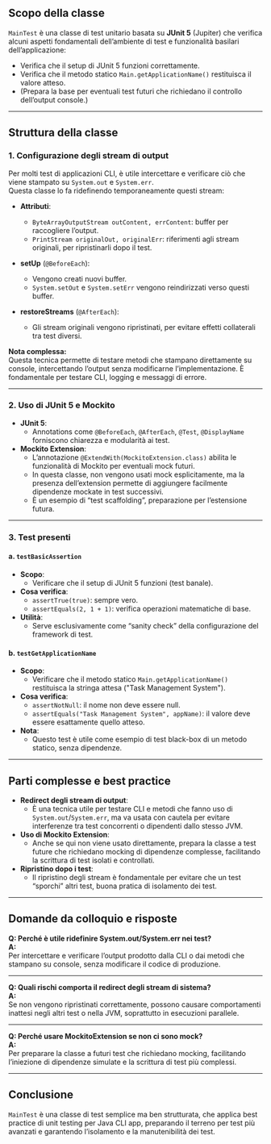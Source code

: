 ## Scopo della classe

`MainTest` è una classe di test unitario basata su **JUnit 5** (Jupiter) che verifica alcuni aspetti fondamentali dell’ambiente di test e funzionalità basilari dell’applicazione:

- Verifica che il setup di JUnit 5 funzioni correttamente.
- Verifica che il metodo statico `Main.getApplicationName()` restituisca il valore atteso.
- (Prepara la base per eventuali test futuri che richiedano il controllo dell’output console.)

---

## Struttura della classe

### 1. Configurazione degli stream di output

Per molti test di applicazioni CLI, è utile intercettare e verificare ciò che viene stampato su `System.out` e `System.err`.  
Questa classe lo fa ridefinendo temporaneamente questi stream:

- **Attributi**:
  - `ByteArrayOutputStream outContent, errContent`: buffer per raccogliere l’output.
  - `PrintStream originalOut, originalErr`: riferimenti agli stream originali, per ripristinarli dopo il test.

- **setUp** (`@BeforeEach`):  
  - Vengono creati nuovi buffer.
  - `System.setOut` e `System.setErr` vengono reindirizzati verso questi buffer.

- **restoreStreams** (`@AfterEach`):  
  - Gli stream originali vengono ripristinati, per evitare effetti collaterali tra test diversi.

**Nota complessa:**  
Questa tecnica permette di testare metodi che stampano direttamente su console, intercettando l’output senza modificarne l’implementazione. È fondamentale per testare CLI, logging e messaggi di errore.

---

### 2. Uso di JUnit 5 e Mockito

- **JUnit 5**:  
  - Annotations come `@BeforeEach`, `@AfterEach`, `@Test`, `@DisplayName` forniscono chiarezza e modularità ai test.
- **Mockito Extension**:  
  - L’annotazione `@ExtendWith(MockitoExtension.class)` abilita le funzionalità di Mockito per eventuali mock futuri.  
  - In questa classe, non vengono usati mock esplicitamente, ma la presenza dell’extension permette di aggiungere facilmente dipendenze mockate in test successivi.  
  - È un esempio di “test scaffolding”, preparazione per l’estensione futura.

---

### 3. Test presenti

#### a. `testBasicAssertion`

- **Scopo**:  
  - Verificare che il setup di JUnit 5 funzioni (test banale).
- **Cosa verifica**:
  - `assertTrue(true)`: sempre vero.
  - `assertEquals(2, 1 + 1)`: verifica operazioni matematiche di base.
- **Utilità**:  
  - Serve esclusivamente come “sanity check” della configurazione del framework di test.

#### b. `testGetApplicationName`

- **Scopo**:  
  - Verificare che il metodo statico `Main.getApplicationName()` restituisca la stringa attesa ("Task Management System").
- **Cosa verifica**:
  - `assertNotNull`: il nome non deve essere null.
  - `assertEquals("Task Management System", appName)`: il valore deve essere esattamente quello atteso.
- **Nota**:  
  - Questo test è utile come esempio di test black-box di un metodo statico, senza dipendenze.

---

## Parti complesse e best practice

- **Redirect degli stream di output**:  
  - È una tecnica utile per testare CLI e metodi che fanno uso di `System.out`/`System.err`, ma va usata con cautela per evitare interferenze tra test concorrenti o dipendenti dallo stesso JVM.
- **Uso di Mockito Extension**:  
  - Anche se qui non viene usato direttamente, prepara la classe a test future che richiedano mocking di dipendenze complesse, facilitando la scrittura di test isolati e controllati.
- **Ripristino dopo i test**:  
  - Il ripristino degli stream è fondamentale per evitare che un test “sporchi” altri test, buona pratica di isolamento dei test.

---

## Domande da colloquio e risposte

**Q: Perché è utile ridefinire System.out/System.err nei test?**  
**A:**  
Per intercettare e verificare l’output prodotto dalla CLI o dai metodi che stampano su console, senza modificare il codice di produzione.

---

**Q: Quali rischi comporta il redirect degli stream di sistema?**  
**A:**  
Se non vengono ripristinati correttamente, possono causare comportamenti inattesi negli altri test o nella JVM, soprattutto in esecuzioni parallele.

---

**Q: Perché usare MockitoExtension se non ci sono mock?**  
**A:**  
Per preparare la classe a futuri test che richiedano mocking, facilitando l’iniezione di dipendenze simulate e la scrittura di test più complessi.

---

## Conclusione

`MainTest` è una classe di test semplice ma ben strutturata, che applica best practice di unit testing per Java CLI app, preparando il terreno per test più avanzati e garantendo l’isolamento e la manutenibilità dei test.
